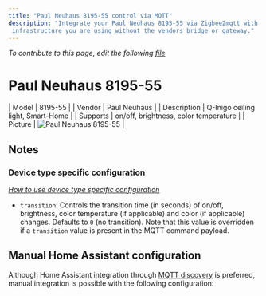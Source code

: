```yaml
---
title: "Paul Neuhaus 8195-55 control via MQTT"
description: "Integrate your Paul Neuhaus 8195-55 via Zigbee2mqtt with whatever smart home
 infrastructure you are using without the vendors bridge or gateway."
---
```


*To contribute to this page, edit the following
[file](https://github.com/Koenkk/zigbee2mqtt.io/blob/master/docs/devices/8195-55.md)*

# Paul Neuhaus 8195-55

| Model | 8195-55  |
| Vendor  | Paul Neuhaus  |
| Description | Q-Inigo ceiling light, Smart-Home |
| Supports | on/off, brightness, color temperature |
| Picture | ![Paul Neuhaus 8195-55](./assets/devices/8195-55.jpg) |

## Notes


### Device type specific configuration
*[How to use device type specific configuration](../information/configuration.md)*


* `transition`: Controls the transition time (in seconds) of on/off, brightness,
color temperature (if applicable) and color (if applicable) changes. Defaults to `0` (no transition).
Note that this value is overridden if a `transition` value is present in the MQTT command payload.


## Manual Home Assistant configuration
Although Home Assistant integration through [MQTT discovery](../integration/home_assistant) is preferred,
manual integration is possible with the following configuration:

